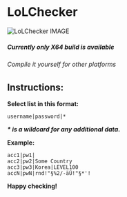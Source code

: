LoLChecker
==========


![LoLChecker IMAGE](http://abload.de/img/unbenannt22rg7.png "LoLChecker")


##### Currently only X64 build is available ####
###### Compile it yourself for other platforms #####


## Instructions:

__Select list in this format:__

    username|password|*

___* is a wildcard for any additional data.___

__Example:__

    acc1|pw1|
    acc2|pw2|Some Country
    acc3|pw3|Korea|LEVEL100
    accN|pwN|rnd!"§%2/-äÜ!"§*'!

__Happy checking!__




